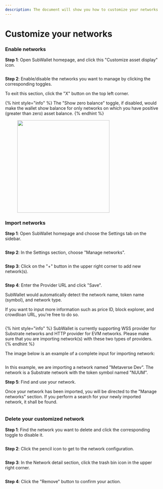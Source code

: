 ```yaml
---
description: The document will show you how to customize your networks on SubWallet.
---
```


# Customize your networks

### Enable networks

**Step 1**:  Open SubWallet homepage, and click this "Customize asset display" icon.

<figure><img src="../.gitbook/assets/image (155).png" alt=""><figcaption></figcaption></figure>

**Step 2**: Enable/disable the networks you want to manage by clicking the corresponding toggles.&#x20;

To exit this section, click the "X" button on the top left corner.&#x20;

{% hint style="info" %}
The "Show zero balance" toggle, if disabled, would make the wallet show balance for only networks on which you have positive (greater than zero) asset balance.&#x20;
{% endhint %}

<div align="left">

<figure><img src="../.gitbook/assets/image (156).png" alt="" width="302"><figcaption></figcaption></figure>

</div>

### Import networks

**Step 1**: Open SubWallet homepage and choose the Settings tab on the sidebar.

<figure><img src="../.gitbook/assets/image (157).png" alt=""><figcaption></figcaption></figure>

**Step 2**: In the Settings section, choose "Manage networks".

<figure><img src="../.gitbook/assets/image (158).png" alt=""><figcaption></figcaption></figure>

**Step 3**: Click on the "+" button in the upper right corner to add new network(s).

<figure><img src="../.gitbook/assets/image (159).png" alt=""><figcaption></figcaption></figure>

**Step 4**: Enter the Provider URL and click "Save".

SubWallet would automatically detect the network name, token name (symbol), and network type.&#x20;

If you want to input more information such as price ID, block explorer, and crowdloan URL, you're free to do so.&#x20;

<figure><img src="../.gitbook/assets/image (160).png" alt=""><figcaption></figcaption></figure>

{% hint style="info" %}
SubWallet is currently supporting WSS provider for Substrate networks and HTTP provider for EVM networks. Please make sure that you are importing network(s) with these two types of providers.&#x20;
{% endhint %}

The image below is an example of a complete input for importing network:

<figure><img src="../.gitbook/assets/image (161).png" alt=""><figcaption></figcaption></figure>

In this example, we are importing a network named "Metaverse Dev". The network is a Substrate network with the token symbol named "NUUM".&#x20;



**Step 5**: Find and use your network.

Once your network has been imported, you will be directed to the "Manage networks" section. If you perform a search for your newly imported network, it shall be found.&#x20;

<figure><img src="../.gitbook/assets/image (162).png" alt=""><figcaption></figcaption></figure>

### Delete your customized network

**Step 1**: Find the network you want to delete and click the corresponding toggle to disable it.

<figure><img src="../.gitbook/assets/image (163).png" alt=""><figcaption></figcaption></figure>

**Step 2**: Click the pencil icon to get to the network configuration.

<figure><img src="../.gitbook/assets/image (164).png" alt=""><figcaption></figcaption></figure>

**Step 3**: In the Network detail section, click the trash bin icon in the upper right corner.

<figure><img src="../.gitbook/assets/image (167).png" alt=""><figcaption></figcaption></figure>

**Step 4**: Click the "Remove" button to confirm your action.

<figure><img src="../.gitbook/assets/image (168).png" alt=""><figcaption></figcaption></figure>
